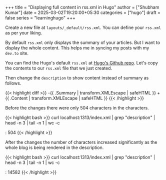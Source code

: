 +++
title = "Displaying full content in rss.xml in Hugo"
author = ["Shubham Kumar"]
date = 2025-03-02T19:20:00+05:30
categories = ["hugo"]
draft = false
series = "learninghugo"
+++

Create a new file at `layouts/_default/rss.xml`.
You can define your `rss.xml` as per your liking.

By default `rss.xml` only displays the summary of your articles.
But I want to display the whole content.
This helps me in syncing my posts with my `dev.to` site.

You can find the Hugo's default `rss.xml` at [Hugo's Github repo](https://github.com/gohugoio/hugo/blob/master/tpl/tplimpl/embedded/templates/_default/rss.xml).
Let's copy the contents to our `rss.xml` file that we just created.

Then change the `description` to show content instead of summary as follows.

{{< highlight diff >}}
-<description>{{ .Summary | transform.XMLEscape | safeHTML }}</description>
+<description>{{ .Content | transform.XMLEscape | safeHTML }}</description>
{{< /highlight >}}

Before the changes there were only 504 characters in the characters.

{{< highlight bash >}}
curl localhost:1313/index.xml | grep "description" | head -n 3 | tail -n 1 | wc -c

: 504
{{< /highlight >}}

After the changes the number of characters increased significantly as the whole blog is being rendered in the description.

{{< highlight bash >}}
curl localhost:1313/index.xml | grep "description" | head -n 3 | tail -n 1 | wc -c

: 14582
{{< /highlight >}}
